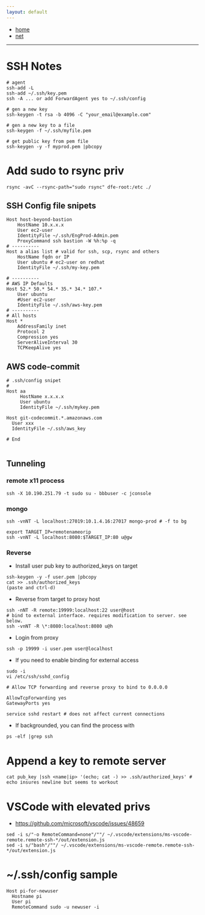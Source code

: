 ```yaml
---
layout: default
---
```

- [home](/index.md)
- [net](/net.md)

---
# SSH Notes

```
# agent
ssh-add -L
ssh-add ~/.ssh/key.pem
ssh -A ... or add ForwardAgent yes to ~/.ssh/config

# gen a new key
ssh-keygen -t rsa -b 4096 -C "your_email@example.com"

# gen a new key to a file
ssh-keygen -f ~/.ssh/myfile.pem

# get public key from pem file
ssh-keygen -y -f myprod.pem |pbcopy

```

# Add sudo to rsync priv

```
rsync -avC --rsync-path="sudo rsync" dfe-root:/etc ./
```


## SSH Config file snipets
```
Host host-beyond-bastion
    HostName 10.x.x.x
    User ec2-user
    IdentityFile ~/.ssh/EngProd-Admin.pem
    ProxyCommand ssh bastion -W %h:%p -q
# ----------
Host a alias list # valid for ssh, scp, rsync and others
    HostName fqdn or IP
    User ubuntu # ec2-user on redhat
    IdentityFile ~/.ssh/my-key.pem

# ----------
# AWS IP Defaults
Host 52.* 50.* 54.* 35.* 34.* 107.*
    User ubuntu
    #User ec2-user
    IdentityFile ~/.ssh/aws-key.pem
# ----------
# All hosts 
Host *
    AddressFamily inet
    Protocol 2
    Compression yes
    ServerAliveInterval 30
    TCPKeepAlive yes
```

## AWS code-commit 
```
# .ssh/config snipet
# 
Host aa
     HostName x.x.x.x
     User ubuntu
     IdentityFile ~/.ssh/mykey.pem

Host git-codecommit.*.amazonaws.com
  User xxx
  IdentityFile ~/.ssh/aws_key

# End


```

## Tunneling

### remote x11 process
`ssh -X 10.190.251.79 -t sudo su - bbbuser -c jconsole`

### mongo
```
ssh -vnNT -L localhost:27019:10.1.4.16:27017 mongo-prod # -f to bg

export TARGET_IP=remotenameorip
ssh -vnNT -L localhost:8080:$TARGET_IP:80 u@gw
```

### Reverse

- Install user pub key to authorized_keys on target
```
ssh-keygen -y -f user.pem |pbcopy
cat >> .ssh/authorized_keys
(paste and ctrl-d)
```

- Reverse from target to proxy host
```
ssh -nNT -R remote:19999:localhost:22 user@host
# bind to external interface. requires modification to server. see below.
ssh -vnNT -R \*:8080:localhost:8080 u@h 
```

- Login from proxy
```
ssh -p 19999 -i user.pem user@localhost
```

- If you need to enable binding for external access
```
sudo -i
vi /etc/ssh/sshd_config

# Allow TCP forwarding and reverse proxy to bind to 0.0.0.0

AllowTcpForwarding yes
GatewayPorts yes

service sshd restart # does not affect current connections
```

- If backgrounded, you can find the process with
```
ps -elf |grep ssh
```

# Append a key to remote server
```
cat pub_key |ssh <name|ip> '(echo; cat -) >> .ssh/authorized_keys' # echo insures newline but seems to workout
```

# VSCode with elevated privs
- <https://github.com/microsoft/vscode/issues/48659>

```
sed -i s/"-o RemoteCommand=none"/""/ ~/.vscode/extensions/ms-vscode-remote.remote-ssh-*/out/extension.js
sed -i s/"bash"/""/ ~/.vscode/extensions/ms-vscode-remote.remote-ssh-*/out/extension.js
```

# ~/.ssh/config sample

```
Host pi-for-newuser
  Hostname pi
  User pi
  RemoteCommand sudo -u newuser -i
```
